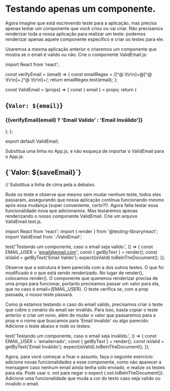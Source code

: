 # Testando apenas um componente.

Agora imagine que está escrevendo teste para a aplicação, mas precisa apenas testar um componente que você criou ou vai criar. Não precisamos renderizar toda a nossa aplicação para realizar um teste: podemos renderizar apenas aquele componente específico e criar os testes para ele.

Usaremos a mesma aplicação anterior e criaremos um componente que mostra se o email é valido ou não. Crie o componente ValidEmail.js:

import React from 'react';

const verifyEmail = (email) => {
  const emailRegex = /[^@ \t\r\n]+@[^@ \t\r\n]+\.[^@ \t\r\n]+/;
  return emailRegex.test(email);
};

const ValidEmail = (props) => {
  const { email } = props;
  return (
    <div>
      <h2 data-testid="id-email-user">{`Valor: ${email}`}</h2>
      <h3>{(verifyEmail(email) ? 'Email Valido' : 'Email Inválido')}</h3>
    </div>
  );
};

export default ValidEmail;

Substitua uma linha no App.js, e não esqueça de importar o ValidEmail para o App.js:

<h2 data-testid="id-email-user">{`Valor: ${saveEmail}`}</h2>
// Substitua a linha de cima pela a debaixo.
<ValidEmail email={saveEmail}/>

Rode os teste e observe que mesmo sem mudar nenhum teste, todos eles passaram, assegurando que nossa aplicação continua funcionando mesmo após essa mudança (super conveniente, certo?!). Agora falta testar essa funcionalidade nova que adicionamos. Mas testaremos apenas renderizando o nosso componente ValidEmail. Crie um arquivo ValidEmail.test.js.

import React from 'react';
import { render } from '@testing-library/react';
import ValidEmail from './ValidEmail';

test('Testando um componente, caso o email seja valido.', () => {
  const EMAIL_USER = 'email@email.com';
  const { getByText } = render(<ValidEmail email={EMAIL_USER} />);
  const isValid = getByText('Email Valido');
  expect(isValid).toBeInTheDocument();
});

Observe que a estrutura é bem parecida com a dos outros testes. O que foi modificado é o que está sendo renderizado. No lugar de render(<App />), colocamos render(<ValidEmail email={EMAIL_USER} />). O componente que queremos renderizar precisa de uma props para funcionar, portanto precisamos passar um valor para ela, que no caso é email={EMAIL_USER}. O teste verifica se, com a prop passada, o nosso teste passará.

Como já estamos testando o caso do email valido, precisamos criar o teste que cobre o cenário do email ser inválido. Para isso, basta copiar o teste anterior e criar um novo, além de mudar o valor que passaremos para a prop e o nome que buscamos para 'Email Invalido' ou algo parecido. Adicione o teste abaixo e rode os testes:

test('Testando um componente, caso o email seja inválido.', () => {
  const EMAIL_USER = 'emailerrado';
  const { getByText } = render(<ValidEmail email={EMAIL_USER} />);
  const isValid = getByText('Email Inválido');
  expect(isValid).toBeInTheDocument();
});

Agora, para você começar a fixar o assunto, faça o seguinte exercício: adicione novas funcionalidades a esse componente, como não aparecer a mensagem caso nenhum email ainda tenha sido enviado, e realize os testes para ela. Pode usar o .not para negar o expect (.not.toBeInTheDocument()). Adicione uma funcionalidade que muda a cor do texto caso seja valido ou invalido o email.